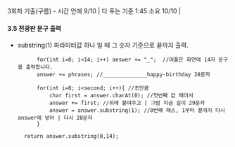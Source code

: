 3회차 기출(구름) - 시간 안에 9/10 | 다 푸는 기준 1:45 소요 10/10 | 

#### 3.5 전광판 문구 출력 
- substring(1) 파라미터값 하나 일 때 그 숫자 기준으로 끝까지 출력.

			for(int i=0; i<14; i++) answer += "_";  //어플은 화면에 14자 문구를 출력합니다.
			answer += phrases; //______________happy-birthday 28문자
			
			for(int i=0; i<second; i++){ //초만큼
				char first = answer.charAt(0); //첫번째 값 떼어서
				answer += first; //뒤에 붙여주고 | 그럼 지금 길이 29문자
				answer = answer.substring(1); //0번째 패스, 1부터 끝까지 다시 answer에 넣어 | 다시 28문자
			}

        return answer.substring(0,14);
